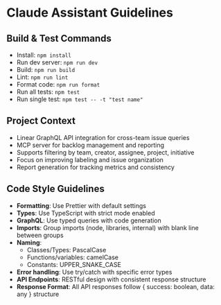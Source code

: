 # Claude Assistant Guidelines

## Build & Test Commands
- Install: `npm install`
- Run dev server: `npm run dev`
- Build: `npm run build`
- Lint: `npm run lint`
- Format code: `npm run format`
- Run all tests: `npm test`
- Run single test: `npm test -- -t "test name"`

## Project Context
- Linear GraphQL API integration for cross-team issue queries
- MCP server for backlog management and reporting
- Supports filtering by team, creator, assignee, project, initiative
- Focus on improving labeling and issue organization
- Report generation for tracking metrics and consistency

## Code Style Guidelines
- **Formatting**: Use Prettier with default settings
- **Types**: Use TypeScript with strict mode enabled
- **GraphQL**: Use typed queries with code generation
- **Imports**: Group imports (node, libraries, internal) with blank line between groups
- **Naming**: 
  - Classes/Types: PascalCase
  - Functions/variables: camelCase
  - Constants: UPPER_SNAKE_CASE
- **Error handling**: Use try/catch with specific error types
- **API Endpoints**: RESTful design with consistent response structure
- **Response Format**: All API responses follow { success: boolean, data: any } structure